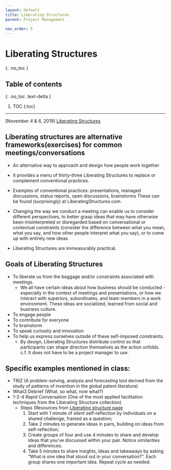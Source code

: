 ```yaml
---
layout: default
title: Liberating Structures
parent: Project Management

nav_order: 5
---
```

# Liberating Structures
{: .no_toc }

## Table of contents
{: .no_toc .text-delta }

1. TOC
{:toc}

---
[November 4 & 6, 2019] [Liberating Structures](http://www.liberatingstructures.com/)


## Liberating structures are alternative frameworks(exercises) for common meetings/conversations
-  An alternative way to approach and design how people work together
-  It provides a menu of thirty-three Liberating Structures to replace or complement conventional practices.
 - Examples of conventional practices: presentations, managed discussions, status reports, open discussions, brainstorms
    These can be found (surprisingly) at LiberatingStructures.com. 

- Changing the way we conduct a meeting can enable us to consider different perspectives, to better grasp ideas that may have otherwise been misinterpreted or disregarded based on conversational or contextual constraints (consider the difference between what you mean, what you say, and how other people interpret what you say), or to come up with entirely new ideas.
- Liberating Structures are immeasurably practical.

## Goals of Liberating Structures
- To liberate us from the baggage and/or constraints associated with meetings.
  - We all have certain ideas about how business should be conducted - especially in the context of meetings and presentations, or how we interact with superiors, subordinates, and team members in a work environment. These ideas are socialized, learned from social and business culture.
- To engage people
- To contribute for everyone
- To brainstorm
- To speak curiosity and innovation 
- To help us express ourselves outside of these self-imposed constraints. 
  - By design, Liberating Structures distribute control so that participants can shape direction themselves as the action unfolds.
c.f. It does not have to be a project manager to use. 

## Specific examples mentioned in class:
* TRIZ (A problem-solving, analysis and forecasting tool derived from the study of patterns of invention in the global patent literature)
* What3 Debrief (What, so what, now what?)
* 1-2-4 Rapid Conversation (One of the most applied facilitation techniques from the Liberating Structure collection)
  - Steps (Resources from [Liberating structure page](http://www.liberatingstructures.com/1-1-2-4-all/)
    1) Start with 1 minute of silent self-reflection by individuals on a shared challenge, framed as a question;
    2) Take 2 minutes to generate ideas in pairs, building on ideas from self-reflection;
    3) Create groups of four and use 4 minutes to share and develop ideas that you’ve discussed within your pair. Notice similarities and differences.
    4) Take 5 minutes to share insights, ideas and takeaways by asking “What is one idea that stood out in your conversation?”. Each group shares one important idea. Repeat cycle as needed.


